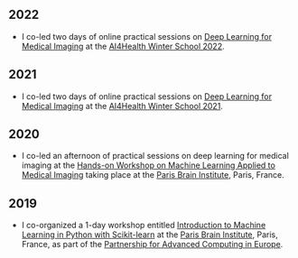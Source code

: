 ## 2022

* I co-led two days of online practical sessions on
[Deep Learning for Medical Imaging](https://aramislab.paris.inria.fr/workshops/DL4MI/)
at the [AI4Health Winter School 2022](https://ai4healthschool.org).


## 2021

* I co-led two days of online practical sessions on
[Deep Learning for Medical Imaging](https://aramislab.paris.inria.fr/workshops/DL4MI/)
at the [AI4Health Winter School 2021](https://ai4healthschool.org).


## 2020

* I co-led an afternoon of practical sessions on deep learning for medical
imaging at the [Hands-on Workshop on Machine Learning Applied to Medical Imaging](https://laclauc.github.io/workshop.html)
taking place at the [Paris Brain Institute](https://icm-institute.org/en/), Paris, France.


## 2019

* I co-organized a 1-day workshop entitled
[Introduction to Machine Learning in Python with Scikit-learn](https://events.prace-ri.eu/event/933/)
at the [Paris Brain Institute](https://icm-institute.org/en/), Paris, France,
as part of the [Partnership for Advanced Computing in Europe](https://prace-ri.eu).
